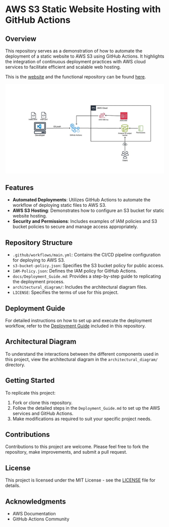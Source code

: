 # AWS S3 Static Website Hosting with GitHub Actions

## Overview
This repository serves as a demonstration of how to automate the deployment of a static website to AWS S3 using GitHub Actions. It highlights the integration of continuous deployment practices with AWS cloud services to facilitate efficient and scalable web hosting.

This is the [website](https://www.sechabam.co.za/) and the functional repository can be found [here](https://github.com/xsechaba/sechabam-portfolio).

![Architectural Diagram](architectural_diagram/hosting-architectural-diagram.jpg)

## Features
- **Automated Deployments**: Utilizes GitHub Actions to automate the workflow of deploying static files to AWS S3.
- **AWS S3 Hosting**: Demonstrates how to configure an S3 bucket for static website hosting.
- **Security and Permissions**: Includes examples of IAM policies and S3 bucket policies to secure and manage access appropriately.

## Repository Structure
- `.github/workflows/main.yml`: Contains the CI/CD pipeline configuration for deploying to AWS S3.
- `s3-bucket-policy.json`: Specifies the S3 bucket policy for public access.
- `IAM-Policy.json`: Defines the IAM policy for GitHub Actions.
- `docs/Deployment_Guide.md`: Provides a step-by-step guide to replicating the deployment process.
- `architectural_diagram/`: Includes the architectural diagram files.
- `LICENSE`: Specifies the terms of use for this project.

## Deployment Guide
For detailed instructions on how to set up and execute the deployment workflow, refer to the [Deployment Guide](docs/Deployment_Guide.md) included in this repository.

## Architectural Diagram
To understand the interactions between the different components used in this project, view the architectural diagram in the `architectural_diagram/` directory.

## Getting Started
To replicate this project:
1. Fork or clone this repository.
2. Follow the detailed steps in the `Deployment_Guide.md` to set up the AWS services and GitHub Actions.
3. Make modifications as required to suit your specific project needs.

## Contributions
Contributions to this project are welcome. Please feel free to fork the repository, make improvements, and submit a pull request.

## License
This project is licensed under the MIT License - see the [LICENSE](LICENSE) file for details.

## Acknowledgments
- AWS Documentation
- GitHub Actions Community
